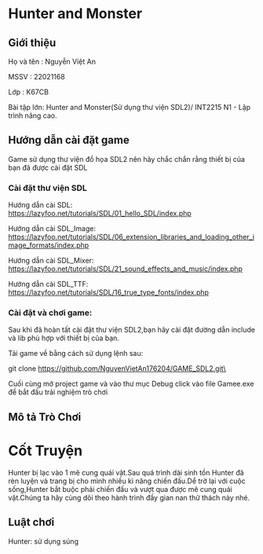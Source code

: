 # Hunter and Monster

## Giới thiệu

Họ và tên : Nguyễn Việt An

MSSV : 22021168

Lớp : K67CB 

Bài tập lớn: Hunter and Monster(Sử dụng thư viện SDL2)/ INT2215 N1 - Lập trình nâng cao.

## Hướng dẫn cài đặt game

 Game sử dụng thư viện đồ họa SDL2 nên hãy chắc chắn rằng thiết bị của bạn đã được cài đặt SDL
 
### Cài đặt thư viện SDL

Hướng dẫn cài SDL: https://lazyfoo.net/tutorials/SDL/01_hello_SDL/index.php

Hướng dẫn cài SDL_Image: https://lazyfoo.net/tutorials/SDL/06_extension_libraries_and_loading_other_image_formats/index.php

Hướng dẫn cài SDL_Mixer: https://lazyfoo.net/tutorials/SDL/21_sound_effects_and_music/index.php

Hướng dẫn cài SDL_TTF: https://lazyfoo.net/tutorials/SDL/16_true_type_fonts/index.php

### Cài đặt và chơi game:

Sau khi đã hoàn tất cài đặt thư viện SDL2,bạn hãy cài đặt đường dẫn include và lib phù hợp với thiết bị của bạn.

Tải game về bằng cách sử dụng lệnh sau:

git clone https://github.com/NguyenVietAn176204/GAME_SDL2.git\

Cuối cùng mở project game và vào thư mục Debug click vào file Gamee.exe để bắt đầu trải nghiệm trò chơi

## Mô tả Trò Chơi

# Cốt Truyện

 Hunter bị lạc vào 1 mê cung quái vật.Sau quá trình dài sinh tồn Hunter đã rèn luyện và trang bị cho mình nhiều kì năng chiến đấu.Dể trở lại với cuộc sống,Hunter bắt buộc phải chiến đấu và vượt qua được mê cung quái vật.Chúng ta hãy cùng dõi theo hành trình đầy gian nan thử thách này nhé.

## Luật chơi

Hunter: sử dụng súng






